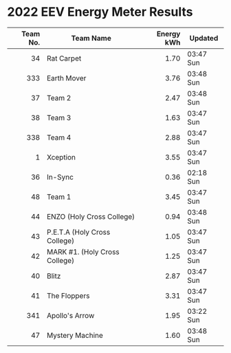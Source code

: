# 2022 EEV Energy Meter Results
|Team No.|Team Name|Energy kWh|Updated|
|---:|---|---:|---|
|34|Rat Carpet|1.70|03:47 Sun|
|333|Earth Mover|3.76|03:48 Sun|
|37|Team 2|2.47|03:48 Sun|
|38|Team 3|1.63|03:47 Sun|
|338|Team 4|2.88|03:47 Sun|
|1|Xception|3.55|03:47 Sun|
|36|In-Sync|0.36|02:18 Sun|
|48|Team 1|3.45|03:47 Sun|
|44|ENZO (Holy Cross College)|0.94|03:48 Sun|
|43|P.E.T.A (Holy Cross College)|1.05|03:47 Sun|
|42|MARK #1. (Holy Cross College)|1.25|03:47 Sun|
|40|Blitz|2.87|03:47 Sun|
|41|The Floppers|3.31|03:47 Sun|
|341|Apollo's Arrow|1.95|03:22 Sun|
|47|Mystery Machine|1.60|03:48 Sun|
